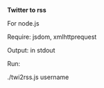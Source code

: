 **Twitter to rss**

For node.js

Require: jsdom, xmlhttprequest

Output: in stdout

Run:

./twi2rss.js username
